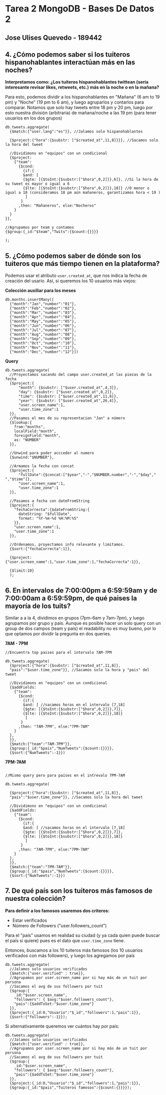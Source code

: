 # Tarea 2 MongoDB - Bases De Datos 2 #
## Jose Ulises Quevedo - 189442 ##

## 4. ¿Cómo podemos saber si los tuiteros hispanohablantes interactúan más en las noches? ##


**Interpretamos como: ¿Los tuiteros hispanohablantes twittean (sería interesante revisar likes, retweets, etc.) más en la noche o en la mañana?**


Para esto, podemos dividir a los hispanohablantes en "Mañana" (6 am to 19 pm) y "Noche" (19 pm to 6 am),
y luego agruparlos y contarlos para comparar. Notamos que solo hay tweets entre 18 pm y 20 pm,
luego por esto nuestra división (arbitraria) de mañana/noche a las 19 pm (para tener usuarios en los dos grupos)

```
db.tweets.aggregate(
  {$match:{"user.lang":"es"}}, //Jalamos solo hispanohablantes

  {$project:{"hora":{$substr: ["$created_at",11,8]}}}, //Sacamos solo la hora del tweet

  //Dividimons en "equipos" con un condicional
  {$project:
    {"team":
      {$cond:
        {if:{
        $and: [
        {$gte: [{$toInt:{$substr:["$hora",0,2]}},6]}, //Si la hora de su tweet es mayor o igual a 6
        {$lte: [{$toInt:{$substr:["$hora",0,2]}},18]} //O menor o igual a 18 (consideramos 18 pm aún mañaneros, garantizamos hora < 19 )
         ]
       }
      ,then: "Mañaneros", else:"Nocheros"
    }
  }
}},

//Agrupamos por team y contamos
{$group:{_id:"$team","Twits":{$count:{}}}}

);
```

## 5. ¿Cómo podemos saber de dónde son los tuiteros que más tiempo tienen en la plataforma? ##

Podemos usar el atributo `user.created_at`, que nos indica la fecha de creación del usario. Así, si queremos los 10 usuarios más viejos:

**Colección auxiliar para los meses**
```
db.months.insertMany([
  {"month":"Jan","number":"01"},
  {"month":"Feb","number":"02"},
  {"month":"Mar","number":"03"},
  {"month":"Apr","number":"04"},
  {"month":"May","number":"05"},
  {"month":"Jun","number":"06"},
  {"month":"Jul","number":"07"},
  {"month":"Aug","number":"08"},
  {"month":"Sep","number":"09"},
  {"month":"Oct","number":"10"},
  {"month":"Nov","number":"11"},
  {"month":"Dec","number":"12"}])
```


**Query**
```
db.tweets.aggregate(
  //Proyectamos sacando del campo user.created_at las piezas de la fecha
  {$project:{
      "month": {$substr: ["$user.created_at",4,3]},
      "day": {$substr: ["$user.created_at",8,2]},
      "time": {$substr: ["$user.created_at",11,8]},
      "year": {$substr: ["$user.created_at",26,4]},
      "user.screen_name":1,
      "user.time_zone":1
  }},
  //Pasamos el mes de su representacion "Jan" a número
  {$lookup:{
    from:"months",
    localField:"month",
    foreignField:"month",
    as: "NUMBER"
  }},

  //Unwind para poder accceder al numero
  {$unwind:"$NUMBER"},

  //Armamos la fecha con concat
  {$project:{
      "fullDate":{$concat:["$year","-","$NUMBER.number","-","$day"," ","$time"]},
      "user.screen_name":1,
      "user.time_zone":1
  }},

  //Pasamos a fecha con dateFromString
  {$project:{
    "fechaCorrecta":{$dateFromString:{
      dateString: "$fullDate",
      format: "%Y-%m-%d %H:%M:%S"
    }},
    "user.screen_name":1,
    "user.time_zone":1
  }},

  //Ordenamos, proyectamos info relevante y limitamos.
  {$sort:{"fechaCorrecta":1}},

  {$project:{"user.screen_name":1,"user.time_zone":1,"fechaCorrecta":1}},

  {$limit:10}
  );

```


## 6. En intervalos de 7:00:00pm a 6:59:59am y de 7:00:00am a 6:59:59pm, de qué paises la mayoría de los tuits? ##

Similar a a la 4, dividimos en grupos (7pm-6am y 7am-7pm), y luego agrupamos por grupo y país.
Aunque es posible hacer un solo query con un group de dos campos (team y país) el readability no es muy bueno, por lo que optamos por dividir la pregunta en dos queries.

**7AM - 7PM**

```
//Encuentra top paises para el intervalo 7AM-7PM

db.tweets.aggregate(
  {$project:{"hora":{$substr: ["$created_at",11,8]},
  "pais":"$user.time_zone"}}, //Sacamos solo la hora y "pais" del tweet

  //Dividimons en "equipos" con un condicional
  {$addFields:
    {"team":
      {$cond:
        {if:{
        $and: [ //sacamos horas en el intervalo [7,18]
        {$gte: [{$toInt:{$substr:["$hora",0,2]}},7]},  
        {$lte: [{$toInt:{$substr:["$hora",0,2]}},18]}
         ]
       }
      ,then: "7AM-7PM", else:"7PM-7AM"
    }
  },
  }},
  {$match:{"team":"7AM-7PM"}},
  {$group:{_id:"$pais","NumTweets":{$count:{}}}},
  {$sort:{"NumTweets":-1}})

```
**7PM-7AM**

```

//Mismo query pero para países en el intrevalo 7PM-7AM

db.tweets.aggregate(

  {$project:{"hora":{$substr: ["$created_at",11,8]},
  "pais":"$user.time_zone"}}, //Sacamos solo la hora del tweet

  //Dividimons en "equipos" con un condicional
  {$addFields:
    {"team":
      {$cond:
        {if:{
        $and: [ //sacamos horas en el intervalo [7,18]
        {$gte: [{$toInt:{$substr:["$hora",0,2]}},7]},  
        {$lte: [{$toInt:{$substr:["$hora",0,2]}},18]}
         ]
       }
      ,then: "7AM-7PM", else:"7PM-7AM"
    }
  },
  }},
  {$match:{"team":"7PM-7AM"}},
  {$group:{_id:"$pais","NumTweets":{$count:{}}}},
  {$sort:{"NumTweets":-1}})

```


## 7. De qué país son los tuiteros más famosos de nuestra colección? ##

**Para definir a los famosos usaremos dos criteros:**
- Estar verificados
- Número de Followers ("user.followers_count")

Para el "país" usamos en realidad su ciudad (y ya cada quien puede buscar el país si quiere) pues es el dato que `user.time_zone` tiene.

Entonces, buscamos a los 10 tuiteros más famosos (los 10 usuarios verificados con más followers), y luego los agregamos por país

```
db.tweets.aggregate(
  //Jalamos solo usuarios verificados
  {$match:{"user.verified" : true}},
  //Agrupamos por user.screen_name por si hay más de un tuit por persona
  //Sacamos el avg de sus followers por tuit
  {$group:{
    _id:"$user.screen_name",
    "followers": { $avg:"$user.followers_count"},
    "pais":{$addToSet:"$user.time_zone"}
  }},
  {$project:{_id:0,"Usuario":"$_id","followers":1,"pais":1}},
  {$sort:{"followers":-1}});
```
Si alternativamente queremos ver cuántos hay por país:
```
db.tweets.aggregate(
  //Jalamos solo usuarios verificados
  {$match:{"user.verified" : true}},
  //Agrupamos por user.screen_name por si hay más de un tuit por persona
  //Sacamos el avg de sus followers por tuit
  {$group:{
    _id:"$user.screen_name",
    "followers": { $avg:"$user.followers_count"},
    "pais":{$addToSet:"$user.time_zone"}
  }},
  {$project:{_id:0,"Usuario":"$_id","followers":1,"pais":1}},
  {$group:{_id:"$pais","Tuiteros famosos":{$count:{}}}});
  ```
